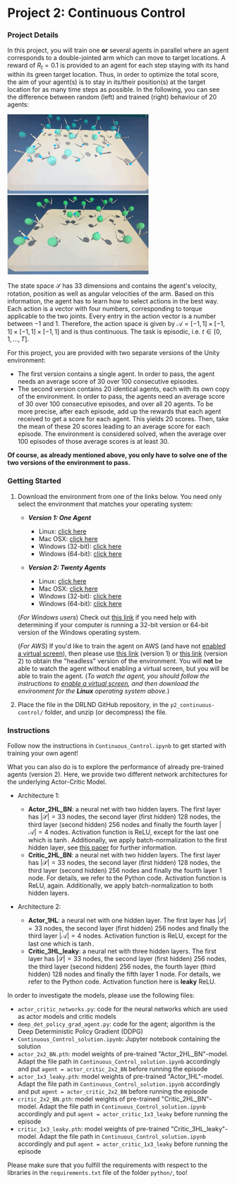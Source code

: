 [//]: # (Image References)

[random]: pictures/random.gif "Random Agent"
[trained]: pictures/trained.gif "Trained Agent"

# Project 2: Continuous Control

### Project Details

In this project, you will train one **or** several agents in parallel where an agent corresponds to a double-jointed arm which can move to target locations. A reward of $R_t=0.1$ is provided to an agent for each step staying with its hand within its green target location. Thus, in order to optimize the total score, the aim of your agent(s) is to stay in its/their position(s) at the target location for as many time steps as possible. In the following, you can see the difference between random (left) and trained (right) behaviour of $20$ agents:  

![Random Agent][random] ![Trained Agent][trained]

The state space $\mathcal{S}$ has $33$ dimensions and contains the agent's velocity, rotation, position as well as angular velocities of the arm. Based on this information, the agent has to learn how to select actions in the best way. Each action is a vector with four numbers, corresponding to torque applicable to the two joints. Every entry in the action vector is a number between $-1$ and $1$. Therefore, the action space is given by $\mathcal{A}=[-1,1]\times[-1,1]\times[-1,1]\times[-1,1]$ and is thus continuous. The task is episodic, i.e. $t\in[0,1,\ldots,T]$. 

For this project, you are provided with two separate versions of the Unity environment:
- The first version contains a single agent. In order to pass, the agent needs an average score of $30$ over $100$ consecutive episodes.
- The second version contains $20$ identical agents, each with its own copy of the environment. In order to pass, the agents need an average score of $30$ over $100$ consecutive episodes, and over all $20$ agents. To be more precise, after each episode, add up the rewards that each agent received to get a score for each agent. This yields $20$ scores. Then, take the mean of these $20$ scores leading to an average score for each episode. The environment is considered solved, when the average over $100$ episodes of those average scores is at least $30$. 

**Of course, as already mentioned above, you only have to solve one of the two versions of the environment to pass.**

### Getting Started

1. Download the environment from one of the links below.  You need only select the environment that matches your operating system:

    - **_Version 1: One Agent_**
        - Linux: [click here](https://s3-us-west-1.amazonaws.com/udacity-drlnd/P2/Reacher/one_agent/Reacher_Linux.zip)
        - Mac OSX: [click here](https://s3-us-west-1.amazonaws.com/udacity-drlnd/P2/Reacher/one_agent/Reacher.app.zip)
        - Windows (32-bit): [click here](https://s3-us-west-1.amazonaws.com/udacity-drlnd/P2/Reacher/one_agent/Reacher_Windows_x86.zip)
        - Windows (64-bit): [click here](https://s3-us-west-1.amazonaws.com/udacity-drlnd/P2/Reacher/one_agent/Reacher_Windows_x86_64.zip)

    - **_Version 2: Twenty Agents_**
        - Linux: [click here](https://s3-us-west-1.amazonaws.com/udacity-drlnd/P2/Reacher/Reacher_Linux.zip)
        - Mac OSX: [click here](https://s3-us-west-1.amazonaws.com/udacity-drlnd/P2/Reacher/Reacher.app.zip)
        - Windows (32-bit): [click here](https://s3-us-west-1.amazonaws.com/udacity-drlnd/P2/Reacher/Reacher_Windows_x86.zip)
        - Windows (64-bit): [click here](https://s3-us-west-1.amazonaws.com/udacity-drlnd/P2/Reacher/Reacher_Windows_x86_64.zip)
    
    (_For Windows users_) Check out [this link](https://support.microsoft.com/en-us/help/827218/how-to-determine-whether-a-computer-is-running-a-32-bit-version-or-64) if you need help with determining if your computer is running a 32-bit version or 64-bit version of the Windows operating system.

    (_For AWS_) If you'd like to train the agent on AWS (and have not [enabled a virtual screen](https://github.com/Unity-Technologies/ml-agents/blob/master/docs/Training-on-Amazon-Web-Service.md)), then please use [this link](https://s3-us-west-1.amazonaws.com/udacity-drlnd/P2/Reacher/one_agent/Reacher_Linux_NoVis.zip) (version 1) or [this link](https://s3-us-west-1.amazonaws.com/udacity-drlnd/P2/Reacher/Reacher_Linux_NoVis.zip) (version 2) to obtain the "headless" version of the environment.  You will **not** be able to watch the agent without enabling a virtual screen, but you will be able to train the agent.  (_To watch the agent, you should follow the instructions to [enable a virtual screen](https://github.com/Unity-Technologies/ml-agents/blob/master/docs/Training-on-Amazon-Web-Service.md), and then download the environment for the **Linux** operating system above._)

2. Place the file in the DRLND GitHub repository, in the `p2_continuous-control/` folder, and unzip (or decompress) the file. 

### Instructions

Follow now the instructions in `Continuous_Control.ipynb` to get started with training your own agent!  

What you can also do is to explore the performance of already pre-trained agents (version 2). Here, we provide two different network architectures for the underlying Actor-Critic Model.

- Architecture 1: 
  - **Actor_2HL_BN**: a neural net with two hidden layers. The first layer has $|\mathcal{S}|=33$ nodes, the second layer (first hidden) $128$ nodes, the third layer (second hidden) $256$ nodes and finally the fourth layer $|\mathcal{A}|=4$ nodes. Activation function is ReLU, except for the last one which is $\tanh$. Additionally, we apply batch-normalization to the first hidden layer, see [this paper](https://arxiv.org/pdf/1502.03167.pdf) for further information. 
  - **Critic_2HL_BN**: a neural net with two hidden layers. The first layer has $|\mathcal{S}|=33$ nodes, the second layer (first hidden) $128$ nodes, the third layer (second hidden) $256$ nodes and finally the fourth layer $1$ node. For details, we refer to the Python code. Activation function is ReLU, again. Additionally, we apply batch-normalization to both hidden layers. 

- Architecture 2:
  - **Actor_1HL**: a neural net with one hidden layer. The first layer has $|\mathcal{S}|=33$ nodes, the second layer (first hidden) $256$ nodes and finally the third layer $|\mathcal{A}|=4$ nodes. Activation function is ReLU, except for the last one which is $\tanh$.
  - **Critic_3HL_leaky**: a neural net with three hidden layers. The first layer has $|\mathcal{S}|=33$ nodes, the second layer (first hidden) $256$ nodes, the third layer (second hidden) $256$ nodes, the fourth layer (third hidden) $128$ nodes and finally the fifth layer $1$ node. For details, we refer to the Python code. Activation function here is **leaky** ReLU.

In order to investigate the models, please use the following files:

- `actor_critic_networks.py`: code for the neural networks which are used as actor models and critic models
- `deep_det_policy_grad_agent.py`: code for the agent; algorithm is the Deep Deterministic Policy Gradient (DDPG) 
- `Continuous_Control_solution.ipynb`: Jupyter notebook containing the solution
- `actor_2x2_BN.pth`: model weights of pre-trained "Actor_2HL_BN"-model. Adapt the file path in `Continuous_Control_solution.ipynb` accordingly and put `agent = actor_critic_2x2_BN` before running the episode 
- `actor_1x3_leaky.pth`: model weights of pre-trained "Actor_1HL"-model. Adapt the file path in `Continuous_Control_solution.ipynb` accordingly and put `agent = actor_critic_2x2_BN` before running the episode 
- `critic_2x2_BN.pth`: model weights of pre-trained "Critic_2HL_BN"-model. Adapt the file path in `Continuous_Control_solution.ipynb` accordingly and put `agent = actor_critic_1x3_leaky` before running the episode 
- `critic_1x3_leaky.pth`: model weights of pre-trained "Critic_3HL_leaky"-model. Adapt the file path in `Continuous_Control_solution.ipynb` accordingly and put `agent = actor_critic_1x3_leaky` before running the episode 

Please make sure that you fulfill the requirements with respect to the libraries in the `requirements.txt` file of the folder `python/`, too!